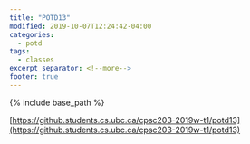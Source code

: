 ```yaml
---
title: "POTD13"
modified: 2019-10-07T12:24:42-04:00
categories:
  - potd
tags:
  - classes
excerpt_separator: <!--more-->
footer: true
---
```


{% include base_path %}

[https://github.students.cs.ubc.ca/cpsc203-2019w-t1/potd13](https://github.students.cs.ubc.ca/cpsc203-2019w-t1/potd13)

<!--more-->

